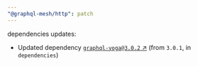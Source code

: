 ```yaml
---
"@graphql-mesh/http": patch
---
```

dependencies updates:
  - Updated dependency [`graphql-yoga@3.0.2` ↗︎](https://www.npmjs.com/package/graphql-yoga/v/3.0.2) (from `3.0.1`, in `dependencies`)
